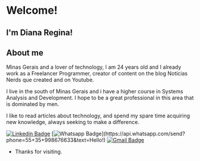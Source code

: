 

<!--<img src="banner.png" />-->


# Welcome!

## I'm Diana Regina!

## About me 

Minas Gerais and a lover of technology, I am 24 years old and I already work as a Freelancer Programmer, creator of content on the blog Notícias Nerds que created and on Youtube.

I live in the south of Minas Gerais and i have a higher course in Systems Analysis and Development. I hope to be a great professional in this area that is dominated by men.

I like to read articles about technology, and spend my spare time acquiring new knowledge, always seeking to make a difference.


[![Linkedin Badge](https://img.shields.io/badge/-LinkedIn-blue?style=flat-square&logo=Linkedin&logoColor=white&link=https://www.linkedin.com/in/diana-regina20/)](https://www.linkedin.com/in/diana-regina20/)
[![Whatsapp Badge](https://img.shields.io/badge/-Whatsapp-4CA143?style=flat-square&labelColor=4CA143&logo=whatsapp&logoColor=white&link=https://api.whatsapp.com/send?phone=5535998676633&text=Hello!)](https://api.whatsapp.com/send?phone=55+35+998676633&text=Hello!)
[![Gmail Badge](https://img.shields.io/badge/-Gmail-c14438?style=flat-square&logo=Gmail&logoColor=white&link=mailto:devdianaregina@gmail.com)](mailto:devdianaregina@gmail.com)

- Thanks for visiting. 




<!--
**DevDiana/DevDiana** is a ✨ _special_ ✨ repository because its `README.md` (this file) appears on your GitHub profile.

Here are some ideas to get you started:

- 🔭 I’m currently working on ...
- 🌱 I’m currently learning ...
- 👯 I’m looking to collaborate on ...
- 🤔 I’m looking for help with ...
- 💬 Ask me about ...
- 📫 How to reach me: ...
- 😄 Pronouns: ...
- ⚡ Fun fact: ...
-->
